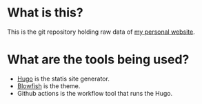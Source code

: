 # What is this?

This is the git repository holding raw data of [my personal website](https://januslin.me).

# What are the tools being used?

- [Hugo](https://gohugo.io) is the statis site generator.
- [Blowfish](https://blowfish.page) is the theme.
- Github actions is the workflow tool that runs the Hugo.
